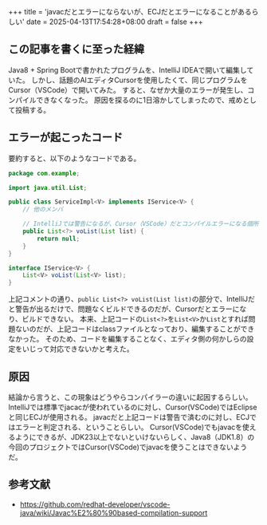 +++
title = 'javacだとエラーにならないが、ECJだとエラーになることがあるらしい'
date = 2025-04-13T17:54:28+08:00
draft = false
+++

## この記事を書くに至った経緯

Java8 + Spring Bootで書かれたプログラムを、IntelliJ IDEAで開いて編集していた。
しかし、話題のAIエディタCursorを使用したくて、同じプログラムをCursor（VSCode）で開いてみた。
すると、なぜか大量のエラーが発生し、コンパイルできなくなった。
原因を探るのに1日溶かしてしまったので、戒めとして投稿する。

## エラーが起こったコード

要約すると、以下のようなコードである。

```java
package com.example;

import java.util.List;

public class ServiceImpl<V> implements IService<V> {
    // 他のメンバ

    // IntelliJでは警告になるが、Cursor（VSCode）だとコンパイルエラーになる個所
    public List<?> voList(List list) {
        return null;
    }
}

interface IService<V> {
    List<V> voList(List<V> list);
}
```

上記コメントの通り、`public List<?> voList(List list)`の部分で、IntelliJだと警告が出るだけで、問題なくビルドできるのだが、Cursorだとエラーになり、ビルドできない。
本来、上記コードの`List<?>`を`List<V>`か`List`とすれば問題ないのだが、上記コードはclassファイルとなっており、編集することができなかった。
そのため、コードを編集することなく、エディタ側の何かしらの設定をいじって対応できないかと考えた。

## 原因

結論から言うと、この現象はどうやらコンパイラーの違いに起因するらしい。
IntelliJでは標準でjacacが使われているのに対し、Cursor(VSCode)ではEclipseと同じECJが使用される。
javacだと上記コードは警告で済むのに対し、ECJではエラーと判定される、ということらしい。
Cursor(VSCode)でもjavacを使えるようにできるが、JDK23以上でないといけないらしく、Java8（JDK1.8）の今回のプロジェクトではCursor(VSCode)でjavacを使うことはできないようだ。

## 参考文献

- <https://github.com/redhat-developer/vscode-java/wiki/Javac%E2%80%90based-compilation-support>
